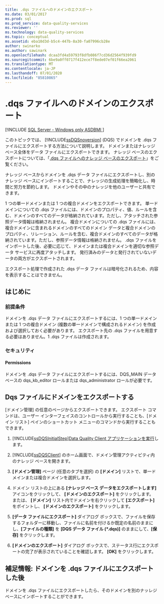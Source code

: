 ```yaml
---
title: .dqs ファイルへのドメインのエクスポート
ms.date: 03/01/2017
ms.prod: sql
ms.prod_service: data-quality-services
ms.reviewer: ''
ms.technology: data-quality-services
ms.topic: conceptual
ms.assetid: eba10d3d-b5c4-447b-8a30-fa07996cb28e
author: swinarko
ms.author: sawinark
ms.openlocfilehash: dcaa3fd4a59793f8dfb086f7cd36d2564f939fd9
ms.sourcegitcommit: 6be9a0ff0717f412ece7f8ede07ef01f66ea2061
ms.translationtype: MT
ms.contentlocale: ja-JP
ms.lasthandoff: 07/01/2020
ms.locfileid: "85810865"
---
```

# <a name="export-a-domain-to-a-dqs-file"></a>.dqs ファイルへのドメインのエクスポート

[!INCLUDE [SQL Server - Windows only ASDBMI  ](../includes/applies-to-version/sql-windows-only-asdbmi.md)]

  このトピックでは、 [!INCLUDE[ssDQSnoversion](../includes/ssdqsnoversion-md.md)] (DQS) でドメインを .dqs ファイルにエクスポートする方法について説明します。 ドメインまたはナレッジ ベース全体をデータ ファイルにエクスポートできます。 ナレッジ ベースのエクスポートについては、「[.dqs ファイルへのナレッジ ベースのエクスポート](../data-quality-services/export-a-knowledge-base-to-a-dqs-file.md)」をご覧ください。  
  
 ナレッジ ベースからドメインを .dqs データ ファイルにエクスポートし、別のナレッジ ベースにインポートすることで、ナレッジの生成処理を簡略化し、時間と労力を節約します。 ドメインやその中のナレッジを他のユーザーと共有できます。  
  
 1 つの単一ドメインまたは 1 つの複合ドメインをエクスポートできます。 単一ドメインについての .dqs ファイルには、ドメインのプロパティ、値、ルールを含む、ドメインのすべてのデータが格納されています。ただし、アタッチされた参照データ情報は格納されません。 複合ドメインについての .dqs ファイルには、複合ドメインに含まれるドメインのすべてのドメイン データと複合ドメインのプロパティ、リレーション、ルールを含む、複合ドメインのすべてのデータが格納されています。ただし、参照データ情報は格納されません。 .dqs ファイルをインポートした後、必要に応じて、ドメインまたは複合ドメインを適切な参照データ サービスに再度アタッチします。 発行済みのデータと発行されていないデータの両方がエクスポートされます。  
  
 エクスポート処理で作成された .dqs データ ファイルは暗号化されるため、内容を表示することはできません。  
  
##  <a name="before-you-begin"></a><a name="BeforeYouBegin"></a> はじめに  
  
###  <a name="prerequisites"></a><a name="Prerequisites"></a> 前提条件  
 ドメインを .dqs データ ファイルにエクスポートするには、1 つの単一ドメインまたは 1 つの複合ドメイン (複数の単一ドメインで構成されるドメイン) を作成および選択しておく必要があります。 エクスポート先の .dqs ファイルを用意する必要はありません。1 .dqs ファイルは作成されます。  
  
###  <a name="security"></a><a name="Security"></a> セキュリティ  
  
####  <a name="permissions"></a><a name="Permissions"></a> Permissions  
 ドメインを .dqs データ ファイルにエクスポートするには、DQS_MAIN データベースの dqs_kb_editor ロールまたは dqs_administrator ロールが必要です。  
  
##  <a name="export-a-domain-to-a-dqs-file"></a><a name="Export"></a>Dqs ファイルにドメインをエクスポートする  
 [ドメイン管理] の任意のページからエクスポートできます。 エクスポート コマンドは、ユーザー インターフェイスのコントロールから実行することも、[ドメイン リスト] ペインのショートカット メニューのコマンドから実行することもできます。  
  
1.  [!INCLUDE[ssDQSInitialStep](../includes/ssdqsinitialstep-md.md)][Data Quality Client アプリケーションを実行](../data-quality-services/run-the-data-quality-client-application.md)します。  
  
2.  [!INCLUDE[ssDQSClient](../includes/ssdqsclient-md.md)] のホーム画面で、ドメイン管理アクティビティ内のナレッジ ベースを開きます。  
  
3.  **[ドメイン管理]** ページ (任意のタブを選択) の **[ドメイン]** リストで、単一ドメインまたは複合ドメインを選択します。  
  
4.  ドメイン リストの上にある **[ナレッジ ベース データをエクスポートします]** アイコンをクリックして、 **[ドメインのエクスポート]** をクリックします。 または、 **[ドメイン]** リスト内でドメインを右クリックして **[エクスポート]** をポイントし、 **[ドメインのエクスポート]** をクリックします。  
  
5.  **[データ ファイルにエクスポート]** ダイアログ ボックスで、ファイルを保存するフォルダーに移動し、ファイルに名前を付けるか既定の名前のままにし、**[ファイルの種類]** を **[DQS データ ファイル (\*.dqs)]** のままにして、**[保存]** をクリックします。  
  
6.  **[ドメインのエクスポート]** ダイアログ ボックスで、ステータス行にエクスポートの完了が表示されていることを確認します。 **[OK]** をクリックします。  
  
##  <a name="follow-up-after-exporting-a-domain-to-a-dqs-file"></a><a name="FollowUp"></a> 補足情報: ドメインを .dqs ファイルにエクスポートした後  
 ドメインを .dqs ファイルにエクスポートしたら、そのドメインを別のナッレジ ベースにインポートすることができます。  
  
  
